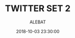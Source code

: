 ---
layout: project
title:  "TWITTER SET 2"
date:   2018-10-03 23:30:00
author: ALEBAT
categories:
- project
img: 12.png
thumb: thumb12.png
carousel:
- 12.png
---